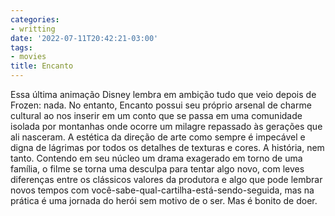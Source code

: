 ```yaml
---
categories:
- writting
date: '2022-07-11T20:42:21-03:00'
tags:
- movies
title: Encanto
---
```


Essa última animação Disney lembra em ambição tudo que veio depois de Frozen: nada. No entanto, Encanto possui seu próprio arsenal de charme cultural ao nos inserir em um conto que se passa em uma comunidade isolada por montanhas onde ocorre um milagre repassado às gerações que ali nasceram. A estética da direção de arte como sempre é impecável e digna de lágrimas por todos os detalhes de texturas e cores. A história, nem tanto. Contendo em seu núcleo um drama exagerado em torno de uma família, o filme se torna uma desculpa para tentar algo novo, com leves diferenças entre os clássicos valores da produtora e algo que pode lembrar novos tempos com você-sabe-qual-cartilha-está-sendo-seguida, mas na prática é uma jornada do herói sem motivo de o ser. Mas é bonito de doer.
